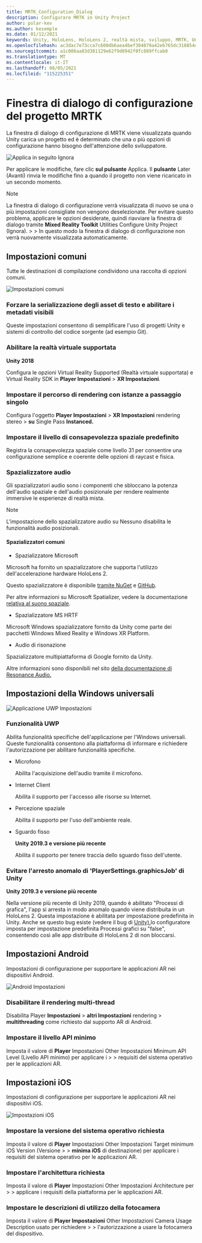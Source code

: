 ```yaml
---
title: MRTK_Configuration_Dialog
description: Configurare MRTK in Unity Project
author: polar-kev
ms.author: kesemple
ms.date: 01/12/2021
keywords: Unity, HoloLens, HoloLens 2, realtà mista, sviluppo, MRTK, Unity
ms.openlocfilehash: ac3dac7e73cca7c600db6aea4bef304870a42e6765dc318854dc1233ee9e8ed5
ms.sourcegitcommit: a1c086aa83d381129e62f9d8942f0fc889ffcab0
ms.translationtype: MT
ms.contentlocale: it-IT
ms.lasthandoff: 08/05/2021
ms.locfileid: "115225351"
---
```

# <a name="mrtk-project-configuration-dialog"></a>Finestra di dialogo di configurazione del progetto MRTK

La finestra di dialogo di configurazione di MRTK viene visualizzata quando Unity carica un progetto ed è determinato che una o più opzioni di configurazione hanno bisogno dell'attenzione dello sviluppatore.

![Applica in seguito Ignora](../features/images/configuration-dialog/ConfigurationDialogHeader.png)

Per applicare le modifiche, fare clic **sul pulsante** Applica. Il **pulsante** Later (Avanti) rinvia le modifiche fino a quando il progetto non viene ricaricato in un secondo momento.

> [!NOTE]
> La finestra di dialogo di configurazione verrà visualizzata di nuovo se una o più impostazioni consigliate non vengono deselezionate. Per evitare questo problema, applicare le opzioni desiderate, quindi riavviare la finestra di dialogo tramite **Mixed Reality Toolkit** Utilities Configure Unity Project (Ignora).  >    >    In questo modo la finestra di dialogo di configurazione non verrà nuovamente visualizzata automaticamente.

## <a name="common-settings"></a>Impostazioni comuni

Tutte le destinazioni di compilazione condividono una raccolta di opzioni comuni.

![Impostazioni comuni](../features/images/configuration-dialog/ConfigurationDialogCommonSettings.png)

### <a name="force-text-asset-serialization-and-enable-visible-meta-files"></a>Forzare la serializzazione degli asset di testo e abilitare i metadati visibili

Queste impostazioni consentono di semplificare l'uso di progetti Unity e sistemi di controllo del codice sorgente (ad esempio Git).

### <a name="enable-vr-supported"></a>Abilitare la realtà virtuale supportata

**Unity 2018**

Configura le opzioni Virtual Reality Supported (Realtà virtuale supportata) e Virtual Reality SDK in **Player Impostazioni**  >  **XR Impostazioni**.

### <a name="set-single-pass-instanced-rendering-path"></a>Impostare il percorso di rendering con istanze a passaggio singolo

Configura l'oggetto **Player Impostazioni**  >  **XR Impostazioni** rendering stereo  >  **su** Single Pass **Instanced.**

### <a name="set-default-spatial-awareness-layer"></a>Impostare il livello di consapevolezza spaziale predefinito

Registra la consapevolezza spaziale come livello 31 per consentire una configurazione semplice e coerente delle opzioni di raycast e fisica.

### <a name="audio-spatializer"></a>Spazializzatore audio

Gli spazializzatori audio sono i componenti che sbloccano la potenza dell'audio spaziale e dell'audio posizionale per rendere realmente immersive le esperienze di realtà mista.

> [!NOTE]
> L'impostazione dello spazializzatore audio su Nessuno disabilita le funzionalità audio posizionali.

#### <a name="common-spatializers"></a>Spazializzatori comuni

- Spazializzatore Microsoft

Microsoft ha fornito un spazializzatore che supporta l'utilizzo dell'accelerazione hardware HoloLens 2.

Questo spazializzatore è disponibile [tramite NuGet](https://www.nuget.org/packages/Microsoft.SpatialAudio.Spatializer.Unity/) e [GitHub](https://github.com/microsoft/spatialaudio-unity).

Per altre informazioni su Microsoft Spatializer, vedere la documentazione [relativa al suono spaziale](https://docs.microsoft.com/windows/mixed-reality/spatial-sound-in-unity).

- Spazializzatore MS HRTF

Microsoft Windows spazializzatore fornito da Unity come parte dei pacchetti Windows Mixed Reality e Windows XR Platform.

- Audio di risonazione

Spazializzatore multipiattaforma di Google fornito da Unity.

Altre informazioni sono disponibili nel sito [della documentazione di Resonance Audio.](https://resonance-audio.github.io/resonance-audio/develop/unity/getting-started)

## <a name="universal-windows-platform-settings"></a>Impostazioni della Windows universali

![Applicazione UWP Impostazioni](../features/images/configuration-dialog/ConfigurationDialogUWPSettings.png)

### <a name="uwp-capabilities"></a>Funzionalità UWP

Abilita funzionalità specifiche dell'applicazione per l'Windows universali. Queste funzionalità consentono alla piattaforma di informare e richiedere l'autorizzazione per abilitare funzionalità specifiche.

- Microfono

  Abilita l'acquisizione dell'audio tramite il microfono.

- Internet Client

  Abilita il supporto per l'accesso alle risorse su Internet.

- Percezione spaziale

  Abilita il supporto per l'uso dell'ambiente reale.

- Sguardo fisso

  **Unity 2019.3 e versione più recente**

  Abilita il supporto per tenere traccia dello sguardo fisso dell'utente.

### <a name="avoid-unity-playersettingsgraphicsjob-crash"></a>Evitare l'arresto anomalo di 'PlayerSettings.graphicsJob' di Unity

**Unity 2019.3 e versione più recente**

Nella versione più recente di Unity 2019, quando è abilitato "Processi di grafica", l'app si arresta in modo anomalo quando viene distribuita in un HoloLens 2.
Questa impostazione è abilitata per impostazione predefinita in Unity. Anche se questo bug esiste (vedere il bug di [Unity),](https://issuetracker.unity3d.com/issues/enabling-graphics-jobs-in-2019-dot-3-x-results-in-a-crash-or-nothing-rendering-on-hololens-2)lo configuratore imposta per impostazione predefinita Processi grafici su "false", consentendo così alle app distribuite di HoloLens 2 di non bloccarsi.

## <a name="android-settings"></a>Impostazioni Android

Impostazioni di configurazione per supportare le applicazioni AR nei dispositivi Android.

![Android Impostazioni](../features/images/configuration-dialog/ConfigurationDialogAndroidSettings.png)

### <a name="disable-multi-threaded-rendering"></a>Disabilitare il rendering multi-thread

Disabilita Player **Impostazioni**  >  **altri Impostazioni** rendering  >  **multithreading** come richiesto dal supporto AR di Android.

### <a name="set-minimum-api-level"></a>Impostare il livello API minimo

Imposta il valore di **Player** Impostazioni Other Impostazioni Minimum API Level (Livello API minimo) per applicare i  >    >   requisiti del sistema operativo per le applicazioni AR.

## <a name="ios-settings"></a>Impostazioni iOS

Impostazioni di configurazione per supportare le applicazioni AR nei dispositivi iOS.

![Impostazioni iOS](../features/images/configuration-dialog/ConfigurationDialogiOSSettings.png)

### <a name="set-required-os-version"></a>Impostare la versione del sistema operativo richiesta

Imposta il valore di **Player** Impostazioni Other Impostazioni Target minimum iOS Version (Versione  >    >  **minima iOS** di destinazione) per applicare i requisiti del sistema operativo per le applicazioni AR.

### <a name="set-required-architecture"></a>Impostare l'architettura richiesta

Imposta il valore di **Player** Impostazioni Other Impostazioni Architecture per  >    >   applicare i requisiti della piattaforma per le applicazioni AR.

### <a name="set-camera-usage-descriptions"></a>Impostare le descrizioni di utilizzo della fotocamera

Imposta il valore di **Player Impostazioni** Other Impostazioni Camera Usage Description usato per richiedere  >    >   l'autorizzazione a usare la fotocamera del dispositivo.
